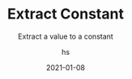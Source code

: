 ---
date: 2021-01-08
title: Extract Constant
technologies: [java]
topics: [refactoring]
author: hs
subtitle: Extract a value to a constant
thumbnail: ./thumbnail.png
cardThumbnail: ./card.png
shortVideo:
  poster: ./tip.png
  url: https://youtu.be/uVj8uQ35EXM
seealso:
  - title: IntelliJ IDEA Help - Extract Constant
    href: https://www.jetbrains.com/help/idea/extract-constant.html
leadin: |
  Highlight the value that you want to extract to a constant and press **⌥⌘C** (macOS), or **Ctrl+Alt+C** (Windows/Linux), to extract it.
 
  Extracting constants can be useful in improving the readability of your code.   
---